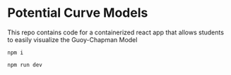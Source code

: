 # Potential Curve Models
This repo contains code for a containerized react app that allows students to easily visualize the Guoy-Chapman Model

`npm i`

`npm run dev`